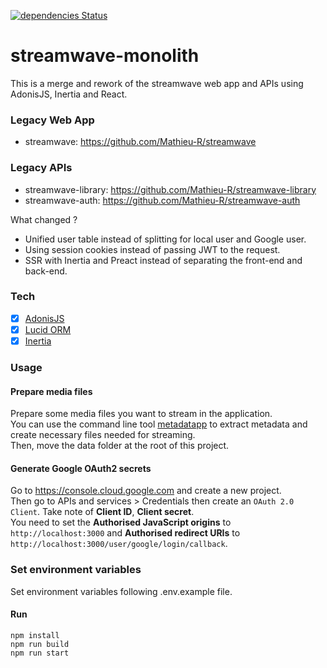 [![dependencies Status](https://david-dm.org/Mathieu-R/streamwave-api-ts/status.svg)](https://david-dm.org/Mathieu-R/streamwave-api-ts)

# streamwave-monolith

This is a merge and rework of the streamwave web app and APIs using AdonisJS, Inertia and React.

### Legacy Web App 

- streamwave: https://github.com/Mathieu-R/streamwave

### Legacy APIs

- streamwave-library: https://github.com/Mathieu-R/streamwave-library
- streamwave-auth: https://github.com/Mathieu-R/streamwave-auth

What changed ?

- Unified user table instead of splitting for local user and Google user.
- Using session cookies instead of passing JWT to the request.
- SSR with Inertia and Preact instead of separating the front-end and back-end.

### Tech

- [x] [AdonisJS](https://adonisjs.com/)
- [x] [Lucid ORM](https://lucid.adonisjs.com/docs/introduction)
- [x] [Inertia](https://inertiajs.com/)

### Usage

#### Prepare media files

Prepare some media files you want to stream in the application.  
You can use the command line tool [metadatapp](https://github.com/Mathieu-R/metadatapp) to extract metadata and create necessary files needed for streaming.  
Then, move the data folder at the root of this project.

#### Generate Google OAuth2 secrets

Go to https://console.cloud.google.com and create a new project.  
Then go to APIs and services > Credentials then create an `OAuth 2.0 Client`. Take note of **Client ID**, **Client secret**.  
You need to set the **Authorised JavaScript origins** to `http://localhost:3000` and **Authorised redirect URIs** to `http://localhost:3000/user/google/login/callback`.

### Set environment variables

Set environment variables following .env.example file.

#### Run

```
npm install
npm run build
npm run start
```
